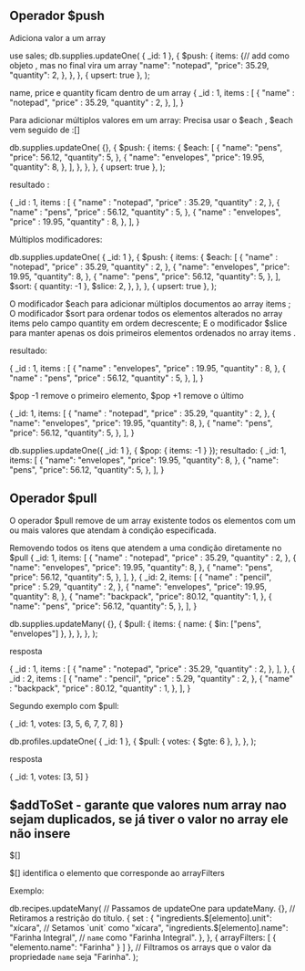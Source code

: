 ## Operador $push

Adiciona valor a um array 

use sales;
db.supplies.updateOne(
  { _id: 1 },
  {
$push: {
      items: {// add como objeto , mas no final vira um array 
        "name": "notepad",
        "price":  35.29,
        "quantity": 2,
      },
    },
  },
  { upsert: true },
);


name, price e quantity ficam dentro de um array
{
    _id : 1,
    items : [
        {
            "name" : "notepad",
            "price" : 35.29,
            "quantity" : 2,
        },
    ],
}

Para adicionar múltiplos valores em um array:
Precisa usar o $each , $each vem seguido de :[]

db.supplies.updateOne(
  {},
  {
$push: {
      items: {
$each: [
          {
            "name": "pens",
            "price": 56.12,
            "quantity": 5,
          },
          {
            "name": "envelopes",
            "price": 19.95,
            "quantity": 8,
          },
        ],
      },
    },
  },
  { upsert: true },
);

resultado :

{
    _id : 1,
    items : [
        {
            "name" : "notepad",
            "price" : 35.29,
            "quantity" : 2,
        },
        {
            "name" : "pens",
            "price" : 56.12,
            "quantity" : 5,
        },
        {
            "name" : "envelopes",
            "price" : 19.95,
            "quantity" : 8,
        },
    ],
}

Múltiplos modificadores:

db.supplies.updateOne(
  { _id: 1 },
  {
$push: {
      items: {
$each: [
          {
            "name" : "notepad",
            "price" : 35.29,
            "quantity" : 2,
          },
          {
            "name": "envelopes",
            "price": 19.95,
            "quantity": 8,
          },
          {
            "name": "pens",
            "price": 56.12,
            "quantity": 5,
          },
        ],
$sort: { quantity: -1 },
$slice: 2,
      },
    },
  },
  { upsert: true },
);


O modificador $each para adicionar múltiplos documentos ao array items ;
O modificador $sort para ordenar todos os elementos alterados no array items pelo campo quantity em ordem decrescente;
E o modificador $slice para manter apenas os dois primeiros elementos ordenados no array items .

resultado:

{
  _id : 1,
  items : [
    {
      "name" : "envelopes",
      "price" : 19.95,
      "quantity" : 8,
    },
    {
      "name" : "pens",
      "price" : 56.12,
      "quantity" : 5,
    },
  ],
}

$pop -1 remove o primeiro elemento, $pop +1 remove o último 

{
  _id: 1,
  items: [
    {
      "name" : "notepad",
      "price" : 35.29,
      "quantity" : 2,
    },
    {
      "name": "envelopes",
      "price": 19.95,
      "quantity": 8,
    },
    {
      "name": "pens",
      "price": 56.12,
      "quantity": 5,
    },
  ],
}

db.supplies.updateOne({ _id: 1 }, { $pop: { items: -1 } });
resultado:
{
  _id: 1,
  items: [
    {
      "name": "envelopes",
      "price": 19.95,
      "quantity": 8,
    },
    {
      "name": "pens",
      "price": 56.12,
      "quantity": 5,
    },
  ],
}

## Operador $pull

O operador $pull remove de um array existente todos os elementos com um ou mais valores que atendam à condição especificada.

Removendo todos os itens que atendem a uma condição diretamente no $pull
{
  _id: 1,
  items: [
    {
      "name" : "notepad",
      "price" : 35.29,
      "quantity" : 2,
    },
    {
      "name": "envelopes",
      "price": 19.95,
      "quantity": 8,
    },
    {
      "name": "pens",
      "price": 56.12,
      "quantity": 5,
    },
  ],
},
{
  _id: 2,
  items: [
    {
      "name" : "pencil",
      "price" : 5.29,
      "quantity" : 2,
    },
    {
      "name": "envelopes",
      "price": 19.95,
      "quantity": 8,
    },
    {
      "name": "backpack",
      "price": 80.12,
      "quantity": 1,
    },
    {
      "name": "pens",
      "price": 56.12,
      "quantity": 5,
    },
  ],
}

db.supplies.updateMany(
  {},
  {
$pull: {
      items: {
        name: { $in: ["pens", "envelopes"] },
      },
    },
  },
);

resposta

{
  _id : 1,
  items : [
    {
      "name" : "notepad",
      "price" : 35.29,
      "quantity" : 2,
    },
  ],
},
{
  _id : 2,
  items : [
    {
      "name" : "pencil",
      "price" : 5.29,
      "quantity" : 2,
    },
    {
      "name" : "backpack",
      "price" : 80.12,
      "quantity" : 1,
    },
  ],
}

Segundo exemplo com $pull:

{ _id: 1, votes: [3, 5, 6, 7, 7, 8] }

db.profiles.updateOne(
  { _id: 1 },
  {
$pull: {
      votes: { $gte: 6 },
    },
  },
);

resposta

{ _id: 1, votes: [3,  5] }

## $addToSet - garante que valores num array nao sejam duplicados, se já tiver o valor no array ele não insere

$[<identifier>]

$[<identifier>] identifica o elemento que corresponde ao arrayFilters

Exemplo:

db.recipes.updateMany( // Passamos de updateOne para updateMany.
  {}, // Retiramos a restrição do título.
  {
set : {
      "ingredients.$[elemento].unit": "xícara", // Setamos `unit` como "xícara",
      "ingredients.$[elemento].name": "Farinha Integral", // `name` como "Farinha Integral".
    },
  },
  { arrayFilters: [ { "elemento.name": "Farinha" } ] }, // Filtramos os arrays que o valor da propriedade `name` seja "Farinha".
);

